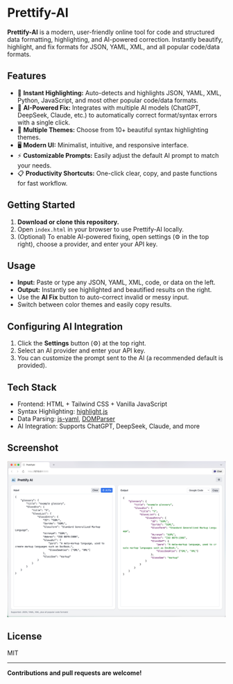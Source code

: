 # Prettify-AI

**Prettify-AI** is a modern, user-friendly online tool for code and structured data formatting, highlighting, and AI-powered correction. Instantly beautify, highlight, and fix formats for JSON, YAML, XML, and all popular code/data formats.

## Features

- 🚀 **Instant Highlighting:** Auto-detects and highlights JSON, YAML, XML, Python, JavaScript, and most other popular code/data formats.
- 🤖 **AI-Powered Fix:** Integrates with multiple AI models (ChatGPT, DeepSeek, Claude, etc.) to automatically correct format/syntax errors with a single click.
- 🎨 **Multiple Themes:** Choose from 10+ beautiful syntax highlighting themes.
- 🖥️ **Modern UI:** Minimalist, intuitive, and responsive interface.
- ⚡ **Customizable Prompts:** Easily adjust the default AI prompt to match your needs.
- 📋 **Productivity Shortcuts:** One-click clear, copy, and paste functions for fast workflow.

## Getting Started

1. **Download or clone this repository.**
2. Open `index.html` in your browser to use Prettify-AI locally.
3. (Optional) To enable AI-powered fixing, open settings (⚙️ in the top right), choose a provider, and enter your API key.

## Usage

- **Input:** Paste or type any JSON, YAML, XML, code, or data on the left.
- **Output:** Instantly see highlighted and beautified results on the right.
- Use the **AI Fix** button to auto-correct invalid or messy input.
- Switch between color themes and easily copy results.

## Configuring AI Integration

1. Click the **Settings** button (⚙️) at the top right.
2. Select an AI provider and enter your API key.
3. You can customize the prompt sent to the AI (a recommended default is provided).

## Tech Stack

- Frontend: HTML + Tailwind CSS + Vanilla JavaScript
- Syntax Highlighting: [highlight.js](https://highlightjs.org/)
- Data Parsing: [js-yaml](https://github.com/nodeca/js-yaml), [DOMParser](https://developer.mozilla.org/en-US/docs/Web/API/DOMParser)
- AI Integration: Supports ChatGPT, DeepSeek, Claude, and more

## Screenshot

![screenshot](./screenshot.png)

## License

MIT

---

**Contributions and pull requests are welcome!**